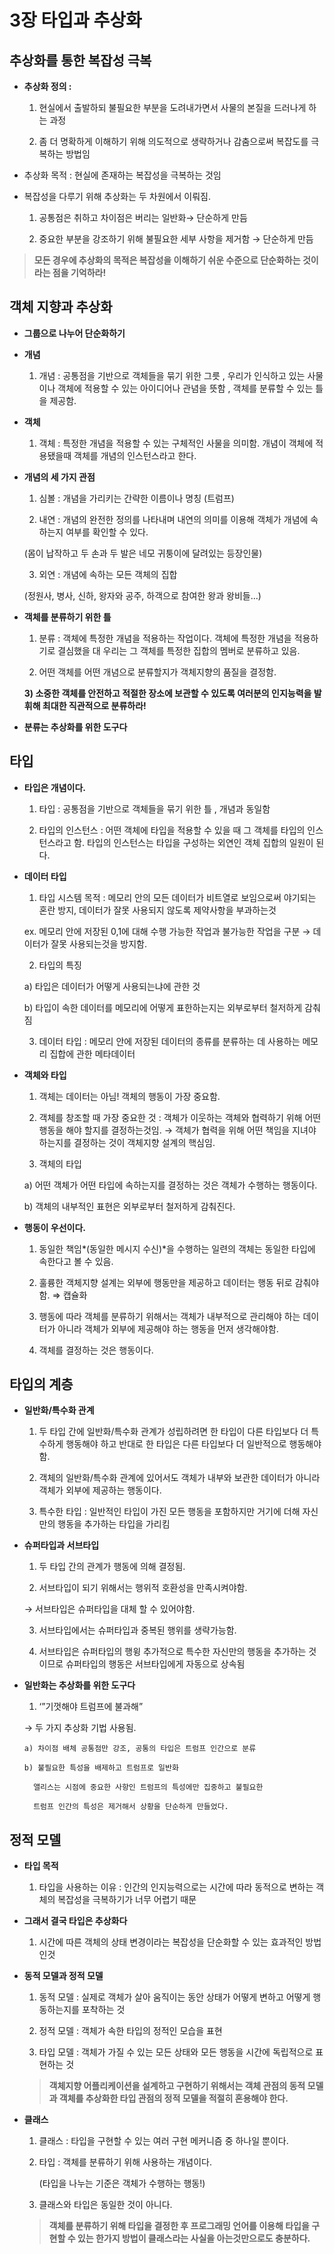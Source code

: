 # 3장 타입과 추상화

## 추상화를 통한 복잡성 극복

- **추상화 정의 :**
    
    1) 현실에서 출발하되 불필요한 부분을 도려내가면서 사물의 본질을 드러나게 하는 과정
    
    2) 좀 더 명확하게 이해하기 위해 의도적으로 생략하거나 감춤으로써 복잡도를 극복하는 방법임
    
- 추상화 목적 : 현실에 존재하는 복잡성을 극복하는 것임

- 복잡성을 다루기 위해 추상화는 두 차원에서 이뤄짐.
    
    1) 공통점은 취하고 차이점은 버리는 일반화→ 단순하게 만듬
    
    2) 중요한 부분을 강조하기 위해 불필요한 세부 사항을 제거함 → 단순하게 만듬
    

> **모든 경우에 추상화의 목적은 복잡성을 이해하기 쉬운 수준으로 단순화하는 것이라는 점을 기억하라!**
> 

## 객체 지향과 추상화

- **그룹으로 나누어 단순화하기**
- **개념**
    
    1) 개념 : 공통점을 기반으로 객체들을 묶기 위한 그릇 , 우리가 인식하고 있는 사물이나 객체에 적용할 수 있는 아이디어나 관념을 뜻함 , 객체를 분류할 수 있는 틀을 제공함.
    
- **객체**
    
    1) 객체 : 특정한 개념을 적용할 수 있는 구체적인 사물을 의미함. 개념이 객체에 적용됐을때 객체를 개념의 인스턴스라고 한다.
    
- **개념의 세 가지 관점**
    
    1) 심볼 : 개념을 가리키는 간략한 이름이나 명칭 (트럼프)
    
    2) 내연 : 개념의 완전한 정의를 나타내며 내연의 의미를 이용해 객체가 개념에 속하는지 여부를 확인할 수 있다.
    
    (몸이 납작하고 두 손과 두 발은 네모 귀퉁이에 달려있는 등장인물)
    
    3) 외연 : 개념에 속하는 모든 객체의 집합
    
    (정원사, 병사, 신하, 왕자와 공주, 하객으로 참여한 왕과 왕비들…)
    
- **객체를 분류하기 위한 틀**
    
    1) 분류 : 객체에 특정한 개념을 적용하는 작업이다. 객체에 특정한 개념을 적용하기로 결심했을 대 우리는 그 객체를 특정한 집합의 멤버로 분류하고 있음.
    
    2) 어떤 객체를 어떤 개념으로 분류할지가 객체지향의 품질을 결정함.
    
    **3) 소중한 객체를 안전하고 적절한 장소에 보관할 수 있도록 여러분의 인지능력을 발휘해 최대한 직관적으로 분류하라!**
    
- **분류는 추상화를 위한 도구다**

## 타입

- **타입은 개념이다.**
    
    1) 타입 : 공통점을 기반으로 객체들을 묶기 위한 틀 , 개념과 동일함
    
    2) 타입의 인스턴스 : 어떤 객체에 타입을 적용할 수 있을 때 그 객체를 타입의 인스턴스라고 함. 타입의 인스턴스는 타입을 구성하는 외연인 객체 집합의 일원이 된다.
    
- **데이터 타입**
    
    1) 타입 시스템 목적 : 메모리 안의 모든 데이터가 비트열로 보임으로써 야기되는 혼란 방지, 데이터가 잘못 사용되지 않도록 제약사항을 부과하는것
    
    ex. 메모리 안에 저장된 0,1에 대해 수행 가능한 작업과 불가능한 작업을 구분 → 데이터가 잘못 사용되는것을 방지함.
    
    2) 타입의 특징
    
    a) 타입은 데이터가 어떻게 사용되는냐에 관한 것
    
    b) 타입이 속한 데이터를 메모리에 어떻게 표한하는지는 외부로부터 철저하게 감춰짐
    
    3) 데이터 타입 : 메모리 안에 저장된 데이터의 종류를 분류하는 데 사용하는 메모리 집합에 관한 메타데이터
    
- **객체와 타입**
    
    1) 객체는 데이터는 아님! 객체의 행동이 가장 중요함.
    
    2) 객체를 창조할 때 가장 중요한 것 : 객체가 이웃하는 객체와 협력하기 위해 어떤 행동을 해야 할지를 결정하는것임. → 객체가 협력을 위해 어떤 책임을 지녀야 하는지를 결정하는 것이 객체지향 설계의 핵심임.
    
    3) 객체의 타입
    
    a) 어떤 객체가 어떤 타입에 속하는지를 결정하는 것은 객체가 수행하는 행동이다.
    
    b) 객체의 내부적인 표현은 외부로부터 철저하게 감춰진다.
    
- **행동이 우선이다.**
    
    1) 동일한 책임*(동일한 메시지 수신)*을 수행하는 일련의 객체는 동일한 타입에 속한다고 볼 수 있음.
    
    2) 훌륭한 객체지향 설계는 외부에 행동만을 제공하고 데이터는 행동 뒤로 감춰야함. ⇒ 캡슐화
    
    3) 행동에 따라 객체를 분류하기 위해서는 객체가 내부적으로 관리해야 하는 데이터가 아니라 객체가 외부에 제공해야 하는 행동을 먼저 생각해야함.
    
    4) 객체를 결정하는 것은 행동이다.
    

## 타입의 계층

- **일반화/특수화 관계**
    
    1) 두 타입 간에 일반화/특수화 관계가 성립하려면 한 타입이 다른 타입보다 더 특수하게 행동해야 하고 반대로 한 타입은 다른 타입보다 더 일반적으로 행동해야 함.
    
    2) 객체의 일반화/특수화 관계에 있어서도 객체가 내부와 보관한 데이터가 아니라 객체가 외부에 제공하는 행동이다.
    
    3) 특수한 타입 : 일반적인 타입이 가진 모든 행동을 포함하지만 거기에 더해 자신만의 행동을 추가하는 타입을 가리킴
    
- **슈퍼타입과 서브타입**
    
    1) 두 타입 간의 관계가 행동에 의해 결정됨.
    
    2) 서브타입이 되기 위해서는 행위적 호환성을 만족시켜야함.
    
     → 서브타입은 슈퍼타입을 대체 할 수 있어야함.
    
    3) 서브타입에서는 슈퍼타입과 중복된 행위를 생략가능함.
    
    4) 서브타입은 슈퍼타입의 행윙 추가적으로 특수한 자신만의 행동을 추가하는 것이므로 슈퍼타입의 행동은 서브타입에게 자동으로 상속됨
    
- **일반화는 추상화를 위한 도구다**
    
    1) ‘”기껏해야 트럼프에 불과해”
    
    → 두 가지 추상화 기법 사용됨.
    
      a) 차이점 배체 공통점만 강조, 공통의 타입은 트럼프 인간으로 분류
    
      b) 불필요한 특성을 배제하고 트럼프로 일반화
    
        앨리스는 시점에 중요한 사항인 트럼프의 특성에만 집중하고 불필요한 
    
        트럼프 인간의 특성은 제거해서 상황을 단순하게 만들었다.
    

## 정적 모델

- **타입 목적**
    
    1) 타입을 사용하는 이유 : 인간의 인지능력으로는 시간에 따라 동적으로 변하는 객체의 복잡성을 극복하기가 너무 어렵기 때문
    
- **그래서 결국 타입은 추상화다**
    
    1) 시간에 따른 객체의 상태 변경이라는 복잡성을 단순화할 수 있는 효과적인 방법인것
    
- **동적 모델과 정적 모델**
    
    1) 동적 모델 : 실제로 객체가 살아 움직이는 동안 상태가 어떻게 변하고 어떻게 행동하는지를 포착하는 것
    
    2) 정적 모델 : 객체가 속한 타입의 정적인 모습을 표현
    
    3) 타입 모델 : 객체가 가질 수 있는 모든 상태와 모든 행동을 시간에 독립적으로 표현하는 것
    
    > **객체지향 어플리케이션을 설계하고 구현하기 위해서는 객체 관점의 동적 모델과 객체를 추상화한 타입 관점의 정적 모델을 적절히 혼용해야 한다.**
    > 
- **클래스**
    
    1) 클래스 : 타입을 구현할 수 있는 여러 구현 메커니즘 중 하나일 뿐이다.
    
    2) 타입 : 객체를 분류하기 위해 사용하는 개념이다. 
    
       (타입을 나누는 기준은 객체가 수행하는 행동!)
    
    3) 클래스와 타입은 동일한 것이 아니다.
    
    > **객체를 분류하기 위해 타입을 결정한 후 프로그래밍 언어를 이용해 타입을 구현할 수 있는 한가지 방법이 클래스라는 사실을 아는것만으로도 충분하다.**
    >
